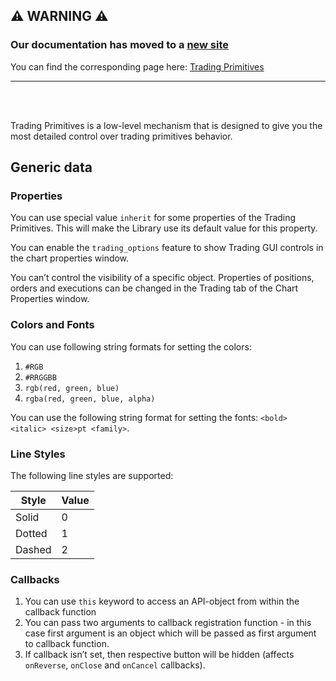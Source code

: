 ## :warning: WARNING :warning:

### Our documentation has moved to a [new site](https://www.tradingview.com/charting-library-docs/)

You can find the corresponding page here: [Trading Primitives
](https://www.tradingview.com/charting-library-docs/latest/trading_terminal/Trading-Primitives)

---

<br/>
<br/>

Trading Primitives is a low-level mechanism that is designed to give you the most detailed control over trading primitives behavior.

## Generic data

### Properties

You can use special value `inherit` for some properties of the Trading Primitives. This will make the Library use its default value for this property.

You can enable the `trading_options` feature to show Trading GUI controls in the chart properties window.

You can’t control the visibility of a specific object. Properties of positions, orders and executions can be changed in the Trading tab of the Chart Properties window.

### Colors and Fonts

You can use following string formats for setting the colors:

1. `#RGB`
1. `#RRGGBB`
1. `rgb(red, green, blue)`
1. `rgba(red, green, blue, alpha)`

You can use the following string format for setting the fonts: `<bold> <italic> <size>pt <family>`.

### Line Styles

The following line styles are supported:

Style|Value
---|---
Solid|0
Dotted|1
Dashed|2

### Callbacks

1. You can use `this` keyword to access an API-object from within the callback function
1. You can pass two arguments to callback registration function - in this case first argument is an object which will be passed as first argument to callback function.
1. If callback isn’t set, then respective button will be hidden (affects `onReverse`, `onClose` and `onCancel` callbacks).
